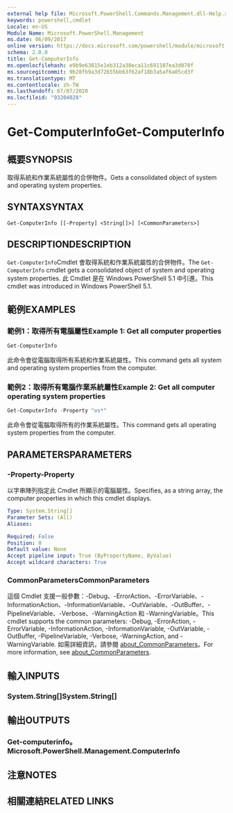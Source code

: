 ```yaml
---
external help file: Microsoft.PowerShell.Commands.Management.dll-Help.xml
keywords: powershell,cmdlet
Locale: en-US
Module Name: Microsoft.PowerShell.Management
ms.date: 06/09/2017
online version: https://docs.microsoft.com/powershell/module/microsoft.powershell.management/get-computerinfo?view=powershell-5.1&WT.mc_id=ps-gethelp
schema: 2.0.0
title: Get-ComputerInfo
ms.openlocfilehash: e9b9e63815e1eb312a30eca11c691107ea3d070f
ms.sourcegitcommit: 9b28fb9a3d72655bb63f62af18b3a5af6a05cd3f
ms.translationtype: MT
ms.contentlocale: zh-TW
ms.lasthandoff: 07/07/2020
ms.locfileid: "93204028"
---
```

# <span data-ttu-id="3be7d-103">Get-ComputerInfo</span><span class="sxs-lookup"><span data-stu-id="3be7d-103">Get-ComputerInfo</span></span>

## <span data-ttu-id="3be7d-104">概要</span><span class="sxs-lookup"><span data-stu-id="3be7d-104">SYNOPSIS</span></span>
<span data-ttu-id="3be7d-105">取得系統和作業系統屬性的合併物件。</span><span class="sxs-lookup"><span data-stu-id="3be7d-105">Gets a consolidated object of system and operating system properties.</span></span>

## <span data-ttu-id="3be7d-106">SYNTAX</span><span class="sxs-lookup"><span data-stu-id="3be7d-106">SYNTAX</span></span>

```
Get-ComputerInfo [[-Property] <String[]>] [<CommonParameters>]
```

## <span data-ttu-id="3be7d-107">DESCRIPTION</span><span class="sxs-lookup"><span data-stu-id="3be7d-107">DESCRIPTION</span></span>

<span data-ttu-id="3be7d-108">`Get-ComputerInfo`Cmdlet 會取得系統和作業系統屬性的合併物件。</span><span class="sxs-lookup"><span data-stu-id="3be7d-108">The `Get-ComputerInfo` cmdlet gets a consolidated object of system and operating system properties.</span></span>
<span data-ttu-id="3be7d-109">此 Cmdlet 是在 Windows PowerShell 5.1 中引進。</span><span class="sxs-lookup"><span data-stu-id="3be7d-109">This cmdlet was introduced in Windows PowerShell 5.1.</span></span>

## <span data-ttu-id="3be7d-110">範例</span><span class="sxs-lookup"><span data-stu-id="3be7d-110">EXAMPLES</span></span>

### <span data-ttu-id="3be7d-111">範例1：取得所有電腦屬性</span><span class="sxs-lookup"><span data-stu-id="3be7d-111">Example 1: Get all computer properties</span></span>

```powershell
Get-ComputerInfo
```

<span data-ttu-id="3be7d-112">此命令會從電腦取得所有系統和作業系統屬性。</span><span class="sxs-lookup"><span data-stu-id="3be7d-112">This command gets all system and operating system properties from the computer.</span></span>

### <span data-ttu-id="3be7d-113">範例2：取得所有電腦作業系統屬性</span><span class="sxs-lookup"><span data-stu-id="3be7d-113">Example 2: Get all computer operating system properties</span></span>

```powershell
Get-ComputerInfo -Property "os*"
```

<span data-ttu-id="3be7d-114">此命令會從電腦取得所有的作業系統屬性。</span><span class="sxs-lookup"><span data-stu-id="3be7d-114">This command gets all operating system properties from the computer.</span></span>

## <span data-ttu-id="3be7d-115">PARAMETERS</span><span class="sxs-lookup"><span data-stu-id="3be7d-115">PARAMETERS</span></span>

### <span data-ttu-id="3be7d-116">-Property</span><span class="sxs-lookup"><span data-stu-id="3be7d-116">-Property</span></span>

<span data-ttu-id="3be7d-117">以字串陣列指定此 Cmdlet 所顯示的電腦屬性。</span><span class="sxs-lookup"><span data-stu-id="3be7d-117">Specifies, as a string array, the computer properties in which this cmdlet displays.</span></span>

```yaml
Type: System.String[]
Parameter Sets: (All)
Aliases:

Required: False
Position: 0
Default value: None
Accept pipeline input: True (ByPropertyName, ByValue)
Accept wildcard characters: True
```

### <span data-ttu-id="3be7d-118">CommonParameters</span><span class="sxs-lookup"><span data-stu-id="3be7d-118">CommonParameters</span></span>

<span data-ttu-id="3be7d-119">這個 Cmdlet 支援一般參數：-Debug、-ErrorAction、-ErrorVariable、-InformationAction、-InformationVariable、-OutVariable、-OutBuffer、-PipelineVariable、-Verbose、-WarningAction 和 -WarningVariable。</span><span class="sxs-lookup"><span data-stu-id="3be7d-119">This cmdlet supports the common parameters: -Debug, -ErrorAction, -ErrorVariable, -InformationAction, -InformationVariable, -OutVariable, -OutBuffer, -PipelineVariable, -Verbose, -WarningAction, and -WarningVariable.</span></span> <span data-ttu-id="3be7d-120">如需詳細資訊，請參閱 [about_CommonParameters](../Microsoft.PowerShell.Core/About/about_CommonParameters.md)。</span><span class="sxs-lookup"><span data-stu-id="3be7d-120">For more information, see [about_CommonParameters](../Microsoft.PowerShell.Core/About/about_CommonParameters.md).</span></span>

## <span data-ttu-id="3be7d-121">輸入</span><span class="sxs-lookup"><span data-stu-id="3be7d-121">INPUTS</span></span>

### <span data-ttu-id="3be7d-122">System.String[]</span><span class="sxs-lookup"><span data-stu-id="3be7d-122">System.String[]</span></span>

## <span data-ttu-id="3be7d-123">輸出</span><span class="sxs-lookup"><span data-stu-id="3be7d-123">OUTPUTS</span></span>

### <span data-ttu-id="3be7d-124">Get-computerinfo。</span><span class="sxs-lookup"><span data-stu-id="3be7d-124">Microsoft.PowerShell.Management.ComputerInfo</span></span>

## <span data-ttu-id="3be7d-125">注意</span><span class="sxs-lookup"><span data-stu-id="3be7d-125">NOTES</span></span>

## <span data-ttu-id="3be7d-126">相關連結</span><span class="sxs-lookup"><span data-stu-id="3be7d-126">RELATED LINKS</span></span>
